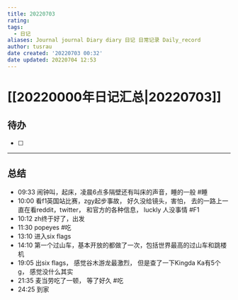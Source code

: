 ```yaml
---
title: 20220703
rating:
tags:
  - 日记
aliases: Journal journal Diary diary 日记 日常记录 Daily_record
author: tusrau
date created: '20220703 00:32'
date updated: 20220704 12:53
---
```


# [[20220000年日记汇总|20220703]]

## 待办

- [ ]

---

## 总结

- 09:33 闹钟叫，起床，凌晨6点多隔壁还有叫床的声音，睡的一般 #睡
- 10:00 看f1英国站比赛，zgy起步事故， 好久没给镜头，害怕， 去的一路上一直在看reddit，twitter， 和官方的各种信息， luckly 人没事情 #F1
- 10:12 zh终于好了，出发
- 11:30 popeyes #吃 
- 13:10 进入six flags
- 14:10 第一个过山车，基本开放的都做了一次，包括世界最高的过山车和跳楼机
- 19:05 出six flags， 感觉谷木游龙最激烈， 但是查了一下Kingda Ka有5个g， 感觉没什么其实
- 21:35 麦当劳吃了一顿， 等了好久 #吃 
- 24:25 到家
